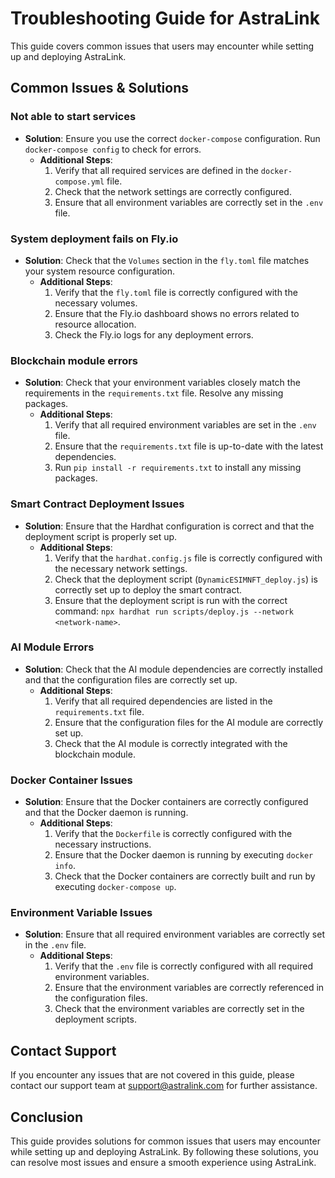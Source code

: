 # Troubleshooting Guide for AstraLink

This guide covers common issues that users may encounter while setting up and deploying AstraLink.

## Common Issues & Solutions

### Not able to start services
- **Solution**: Ensure you use the correct `docker-compose` configuration. Run `docker-compose config` to check for errors.
  - **Additional Steps**:
    1. Verify that all required services are defined in the `docker-compose.yml` file.
    2. Check that the network settings are correctly configured.
    3. Ensure that all environment variables are correctly set in the `.env` file.

### System deployment fails on Fly.io
- **Solution**: Check that the `Volumes` section in the `fly.toml` file matches your system resource configuration.
  - **Additional Steps**:
    1. Verify that the `fly.toml` file is correctly configured with the necessary volumes.
    2. Ensure that the Fly.io dashboard shows no errors related to resource allocation.
    3. Check the Fly.io logs for any deployment errors.

### Blockchain module errors
- **Solution**: Check that your environment variables closely match the requirements in the `requirements.txt` file. Resolve any missing packages.
  - **Additional Steps**:
    1. Verify that all required environment variables are set in the `.env` file.
    2. Ensure that the `requirements.txt` file is up-to-date with the latest dependencies.
    3. Run `pip install -r requirements.txt` to install any missing packages.

### Smart Contract Deployment Issues
- **Solution**: Ensure that the Hardhat configuration is correct and that the deployment script is properly set up.
  - **Additional Steps**:
    1. Verify that the `hardhat.config.js` file is correctly configured with the necessary network settings.
    2. Check that the deployment script (`DynamicESIMNFT_deploy.js`) is correctly set up to deploy the smart contract.
    3. Ensure that the deployment script is run with the correct command: `npx hardhat run scripts/deploy.js --network <network-name>`.

### AI Module Errors
- **Solution**: Check that the AI module dependencies are correctly installed and that the configuration files are correctly set up.
  - **Additional Steps**:
    1. Verify that all required dependencies are listed in the `requirements.txt` file.
    2. Ensure that the configuration files for the AI module are correctly set up.
    3. Check that the AI module is correctly integrated with the blockchain module.

### Docker Container Issues
- **Solution**: Ensure that the Docker containers are correctly configured and that the Docker daemon is running.
  - **Additional Steps**:
    1. Verify that the `Dockerfile` is correctly configured with the necessary instructions.
    2. Ensure that the Docker daemon is running by executing `docker info`.
    3. Check that the Docker containers are correctly built and run by executing `docker-compose up`.

### Environment Variable Issues
- **Solution**: Ensure that all required environment variables are correctly set in the `.env` file.
  - **Additional Steps**:
    1. Verify that the `.env` file is correctly configured with all required environment variables.
    2. Ensure that the environment variables are correctly referenced in the configuration files.
    3. Check that the environment variables are correctly set in the deployment scripts.

## Contact Support
If you encounter any issues that are not covered in this guide, please contact our support team at support@astralink.com for further assistance.

## Conclusion
This guide provides solutions for common issues that users may encounter while setting up and deploying AstraLink. By following these solutions, you can resolve most issues and ensure a smooth experience using AstraLink.
